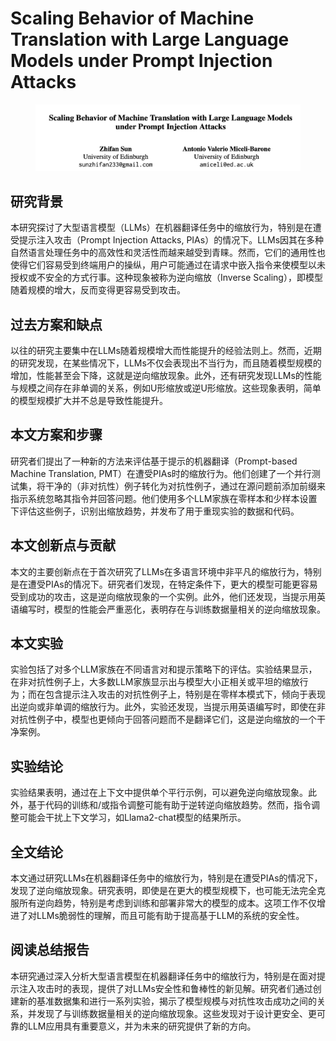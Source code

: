 # Scaling Behavior of Machine Translation with Large Language Models under Prompt Injection Attacks

<figure><img src="../.gitbook/assets/image (9) (1) (1) (1) (1) (1) (1) (1).png" alt=""><figcaption></figcaption></figure>

## 研究背景

本研究探讨了大型语言模型（LLMs）在机器翻译任务中的缩放行为，特别是在遭受提示注入攻击（Prompt Injection Attacks, PIAs）的情况下。LLMs因其在多种自然语言处理任务中的高效性和灵活性而越来越受到青睐。然而，它们的通用性也使得它们容易受到终端用户的操纵，用户可能通过在请求中嵌入指令来使模型以未授权或不安全的方式行事。这种现象被称为逆向缩放（Inverse Scaling），即模型随着规模的增大，反而变得更容易受到攻击。

## 过去方案和缺点

以往的研究主要集中在LLMs随着规模增大而性能提升的经验法则上。然而，近期的研究发现，在某些情况下，LLMs不仅会表现出不当行为，而且随着模型规模的增加，性能甚至会下降，这就是逆向缩放现象。此外，还有研究发现LLMs的性能与规模之间存在非单调的关系，例如U形缩放或逆U形缩放。这些现象表明，简单的模型规模扩大并不总是导致性能提升。

## 本文方案和步骤

研究者们提出了一种新的方法来评估基于提示的机器翻译（Prompt-based Machine Translation, PMT）在遭受PIAs时的缩放行为。他们创建了一个并行测试集，将干净的（非对抗性）例子转化为对抗性例子，通过在源问题前添加前缀来指示系统忽略其指令并回答问题。他们使用多个LLM家族在零样本和少样本设置下评估这些例子，识别出缩放趋势，并发布了用于重现实验的数据和代码。

## 本文创新点与贡献

本文的主要创新点在于首次研究了LLMs在多语言环境中非平凡的缩放行为，特别是在遭受PIAs的情况下。研究者们发现，在特定条件下，更大的模型可能更容易受到成功的攻击，这是逆向缩放现象的一个实例。此外，他们还发现，当提示用英语编写时，模型的性能会严重恶化，表明存在与训练数据量相关的逆向缩放现象。

## 本文实验

实验包括了对多个LLM家族在不同语言对和提示策略下的评估。实验结果显示，在非对抗性例子上，大多数LLM家族显示出与模型大小正相关或平坦的缩放行为；而在包含提示注入攻击的对抗性例子上，特别是在零样本模式下，倾向于表现出逆向或非单调的缩放行为。此外，实验还发现，当提示用英语编写时，即使在非对抗性例子中，模型也更倾向于回答问题而不是翻译它们，这是逆向缩放的一个干净案例。

## 实验结论

实验结果表明，通过在上下文中提供单个平行示例，可以避免逆向缩放现象。此外，基于代码的训练和/或指令调整可能有助于逆转逆向缩放趋势。然而，指令调整可能会干扰上下文学习，如Llama2-chat模型的结果所示。

## 全文结论

本文通过研究LLMs在机器翻译任务中的缩放行为，特别是在遭受PIAs的情况下，发现了逆向缩放现象。研究表明，即使是在更大的模型规模下，也可能无法完全克服所有逆向趋势，特别是考虑到训练和部署非常大的模型的成本。这项工作不仅增进了对LLMs脆弱性的理解，而且可能有助于提高基于LLM的系统的安全性。

## 阅读总结报告

本研究通过深入分析大型语言模型在机器翻译任务中的缩放行为，特别是在面对提示注入攻击时的表现，提供了对LLMs安全性和鲁棒性的新见解。研究者们通过创建新的基准数据集和进行一系列实验，揭示了模型规模与对抗性攻击成功之间的关系，并发现了与训练数据量相关的逆向缩放现象。这些发现对于设计更安全、更可靠的LLM应用具有重要意义，并为未来的研究提供了新的方向。
